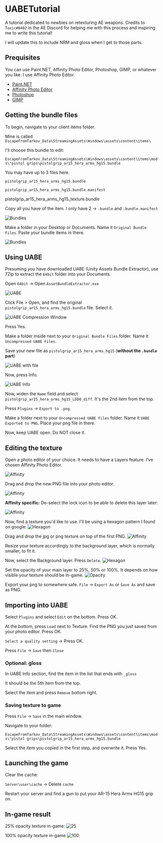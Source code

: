 # UABETutorial
A tutorial dedicated to newbies on retexturing AE weapons. Credits to `Toxic#8402` in the AE Discord for helping me with this process and inspiring me to write this tutorial!

I will update this to include NRM and gloss when I get to those parts.

## Prequisites
You can use Paint.NET, Affinity Photo Editor, Photoshop, GIMP, or whatever you like. I use Affinity Photo Editor.

* [Paint.NET](https://www.getpaint.net/download.html)
* [Affinity Photo Editor](https://affinity.serif.com/en-gb/photo/)
* [Photoshop](https://www.adobe.com/products/photoshop.html)
* [GIMP](https://www.gimp.org/downloads/)

## Getting the bundle files
To begin, navigate to your client items folder.

Mine is called `EscapeFromTarkov_Data\StreamingAssets\Windows\assets\content\items\`

I'll choose this bundle to edit:

`EscapeFromTarkov_Data\StreamingAssets\Windows\assets\content\items\mods\"pistol grips\pistolgrip_ar15_hera_arms_hg15.bundle`

You may have up to 3 files here.

`pistolgrip_ar15_hera_arms_hg15.bundle`

`pistolgrip_ar15_hera_arms_hg15.bundle.manifest`

pistolgrip_ar15_hera_arms_hg15_texture.bundle

Copy all you have of the item. I only have 2 -> `.bundle` and `.bundle.manifest`

![Bundles](https://github.com/minihazel/UABETutorial/blob/main/images/Screenshot%20of%20bundles.png)

Make a folder in your Desktop or Documents. Name it `Original Bundle Files`. Paste your bundle items in there.

![Bundles](https://github.com/minihazel/UABETutorial/blob/main/images/Screenshot%20of%20bundles%20in%20backup.png)

## Using UABE

Presuming you have downloaded UABE (Unity Assets Bundle Extractor), use 7Zip to extract the `64bit` folder into your Documents.

Open `64bit` -> Open `AssetBundleExtractor.exe`

![UABE](https://github.com/minihazel/UABETutorial/blob/main/images/Screenshot%20of%20UABE%20with%20no%20file%20opened.png)

Click File > Open, and find the original `pistolgrip_ar15_hera_arms_hg15.bundle` file. Select it.

![UABE Compression Window](https://github.com/minihazel/UABETutorial/blob/main/images/Screenshot%20of%20UABE%20asking%20for%20uncompression.png)

Press Yes.

Make a folder inside next to your `Original Bundle Files` folder. Name it `Uncompressed UABE Files`.

Save your new file as `pistolgrip_ar15_hera_arms_hg15` (**without the `.bundle` part**)

![UABE with file](https://github.com/minihazel/UABETutorial/blob/main/images/Screenshot%20of%20UABE%20with%20file%20opened.png)

Now, press Info.

![UABE Info](https://github.com/minihazel/UABETutorial/blob/main/images/Screenshot%20for%20UABE%20Info.png)

Now, widen the `Name` field and select `pistolgrip_ar15_hera_arms_hg15_LOD0_diff`. It's the 2nd item from the top.

Press `Plugins` -> `Export to .png`.

Make a folder next to your `Uncompressed UABE Files` folder. Name it `UABE Exported to PNG`. Place your png file in there.

Now, keep UABE open. Do NOT close it.

## Editing the texture
Open a photo editor of your choice. It needs to have a Layers feature. I've chosen Affinity Photo Editor.

![Affinity](https://github.com/minihazel/UABETutorial/blob/main/images/Screenshot%20of%20Affinity.png)

Drag and drop the new PNG file into your photo editor.

![Affinity](https://github.com/minihazel/UABETutorial/blob/main/images/Screenshot%20of%20Affinity%20with%20png.png)

**Affinity specific:** De-select the lock icon to be able to delete this layer later:

![Affinity](https://github.com/minihazel/UABETutorial/blob/main/images/Affinity%20Layers.png)

Now, find a texture you'd like to use. I'll be using a hexagon pattern I found on google:
![Hexagon](https://wallpaperaccess.com/full/2909118.jpg)

Drag and drop the jpg or png texture on top of the first PNG.
![Affinity](https://github.com/minihazel/UABETutorial/blob/main/images/Screenshot%20of%20Affinity%20with%20png%202.png)

Resize your texture accordingly to the background layer, which is normally smaller, to fit it.

Now, select the Background layer. Press `Delete`.
![Hexagon](https://github.com/minihazel/UABETutorial/blob/main/images/Affinity%20Layer%20Deletion.png)

Set the opacity of your main layer to 25%, 50% or 100%. It depends on how visible your texture should be in-game.
![Opacity](https://github.com/minihazel/UABETutorial/blob/main/images/Affinity%20Opacity.png)

Export your png to somewhere safe. `File` -> `Export As` or `Save As` and save as PNG.

## Importing into UABE
Select `Plugins` and select `Edit` on the bottom. Press OK.

At the bottom, press `Load` next to Texture. Find the PNG you just saved from your photo editor. Press OK.

`Select a quality setting` -> Press OK.

Press `File` -> `Save` then `Close`

### Optional: gloss
In UABE Info section, find the item in the list that ends with `_gloss`

It should be the 5th item from the top.

Select the item and press `Remove` bottom right.

### Saving texture to game
Press `File` -> `Save` in the main window.

Navigate to your folder:

`EscapeFromTarkov_Data\StreamingAssets\Windows\assets\content\items\mods\"pistol grips\pistolgrip_ar15_hera_arms_hg15.bundle`

Select the item you copied in the first step, and overwrite it. Press Yes.

## Launching the game
Clear the cache:

`Server\user\cache` -> Delete `cache`

Restart your server and find a gun to put your AR-15 Hera Arms HG15 grip on.

## In-game result
25% opacity texture in-game:
![25](https://github.com/minihazel/UABETutorial/blob/main/images/25%20percent%20opacity.png)

100% opacity texture in-game
![100](https://github.com/minihazel/UABETutorial/blob/main/images/100%20percent%20opacity.png)
